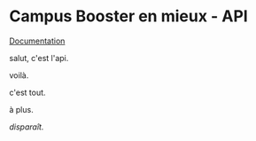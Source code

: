 # Campus Booster en mieux - API
[Documentation](https://empiredemocratiquedupoulpe.github.io/campus-booster-en-mieux-API/www/)

salut, c'est l'api.

voilà.

c'est tout.

à plus.

*disparaît.*
